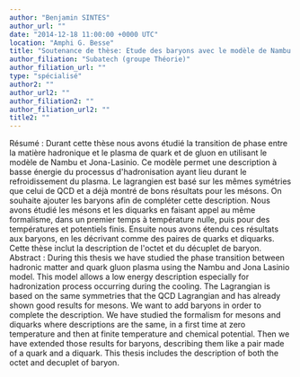 ```yaml
---
author: "Benjamin SINTES"
author_url: ""
date: "2014-12-18 11:00:00 +0000 UTC"
location: "Amphi G. Besse"
title: "Soutenance de thèse: Etude des baryons avec le modèle de Nambu et Jona-Lasinio"
author_filiation: "Subatech (groupe Théorie)"
author_filiation_url: ""
type: "spécialisé"
author2: ""
author_url2: ""
author_filiation2: ""
author_filiation_url2: ""
title2: ""
---
```

Résumé : Durant cette thèse nous avons étudié la transition de phase entre la matière hadronique et le plasma de quark et de gluon en utilisant le modèle de Nambu et Jona-Lasinio. Ce modèle permet une description à basse énergie du processus d'hadronisation ayant lieu durant le refroidissement du plasma. Le lagrangien est basé sur les mêmes symétries que celui de QCD et a déjà montré de bons résultats pour les mésons. On souhaite ajouter les baryons afin de compléter cette description. Nous avons étudié les mésons et les diquarks en faisant appel au même formalisme, dans un premier temps à température nulle, puis pour des températures et potentiels finis. Ensuite nous avons étendu ces résultats aux baryons, en les décrivant comme des paires de quarks et diquarks. Cette thèse inclut la description de l'octet et du décuplet de baryon.   Abstract : During this thesis we have studied the phase transition between hadronic matter and quark gluon plasma using the Nambu and Jona Lasinio model. This model allows a low energy description especially for hadronization process occurring during the cooling. The Lagrangian is based on the same symmetries that the QCD Lagrangian and has already shown good results for mesons. We want to add baryons in order to complete the description. We have studied the formalism for mesons and diquarks where descriptions are the same, in a first time at zero temperature and then at finite temperature and chemical potential. Then we have extended those results for baryons, describing them like a pair made of a quark and a diquark. This thesis includes the description of both the octet and decuplet of baryon.
